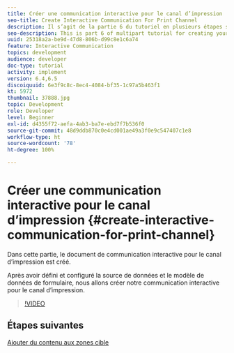 ```yaml
---
title: Créer une communication interactive pour le canal d’impression
seo-title: Create Interactive Communication For Print Channel
description: Il s’agit de la partie 6 du tutoriel en plusieurs étapes sur la création de votre premier document de communication interactive pour le canal d’impression. Dans cette partie, le document de communication interactive pour le canal d’impression est créé.
seo-description: This is part 6 of multipart tutorial for creating your first interactive communication document for the print channel. In this part, Interactive Communication Document for Print channel is created.
uuid: 25318a2a-be9d-47d8-806b-d99c8e1c6a74
feature: Interactive Communication
topics: development
audience: developer
doc-type: tutorial
activity: implement
version: 6.4,6.5
discoiquuid: 6e3f9c8c-8ec4-4084-bf35-1c97a5b463f1
kt: 5972
thumbnail: 37888.jpg
topic: Development
role: Developer
level: Beginner
exl-id: d4355f72-aefa-4ab3-ba7e-ebd7f7b536f0
source-git-commit: 48d9ddb870c0e4cd001ae49a3f0e9c547407c1e8
workflow-type: ht
source-wordcount: '78'
ht-degree: 100%

---
```


# Créer une communication interactive pour le canal d’impression {#create-interactive-communication-for-print-channel}

Dans cette partie, le document de communication interactive pour le canal d’impression est créé.

Après avoir défini et configuré la source de données et le modèle de données de formulaire, nous allons créer notre communication interactive pour le canal d’impression.

>[!VIDEO](https://video.tv.adobe.com/v/37888?quality=12&learn=on)

## Étapes suivantes

[Ajouter du contenu aux zones cible](./add-content-to-target-areas.md)
